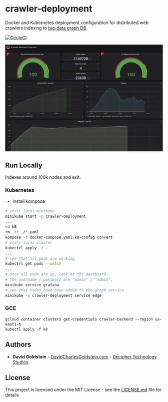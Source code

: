 # crawler-deployment

Docker and Kubernetes deployment configuration for distributed web crawlers indexing to [big-data graph DB](https://github.com/dgoldstein1/graphApi).

[![CircleCI](https://circleci.com/gh/dgoldstein1/crawler.svg?style=svg)](https://circleci.com/gh/dgoldstein1/crawler)

![dashbaord](pictures/grafana.png)

## Run Locally

Indexes around 100k nodes and exit.

### Kubernetes

- install kompose

```sh
# start local minikube
minikube start -p crawler-deployment
...
cd k8
rm -rf ./*.yaml
kompose -f docker-compose.yaml.k8-config convert
# start local cluster
kubectrl apply -f .
...
# see that all pods are working
kubectrl get pods --watch
...
# once all pods are up, look at the dashboard
# The username / password are "admin" / "admin".
minikube service grafana
# see that nodes have been added to the graph service
minikube -p crawler-deployment service edge
```

### GCE

```
gcloud container clusters get-credentials crawler-backend --region us-east1-b
kubectl apply -f k8
```

## Authors

* **David Goldstein** - [DavidCharlesGoldstein.com](http://www.davidcharlesgoldstein.com/?crawler-deployment) - [Decipher Technology Studios](http://deciphernow.com/)

## License

This project is licensed under the MIT License - see the [LICENSE.md](LICENSE.md) file for details
